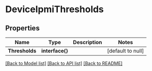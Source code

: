# DeviceIpmiThresholds

## Properties
Name | Type | Description | Notes
------------ | ------------- | ------------- | -------------
**Thresholds** | **interface{}** |  | [default to null]

[[Back to Model list]](../README.md#documentation-for-models) [[Back to API list]](../README.md#documentation-for-api-endpoints) [[Back to README]](../README.md)


